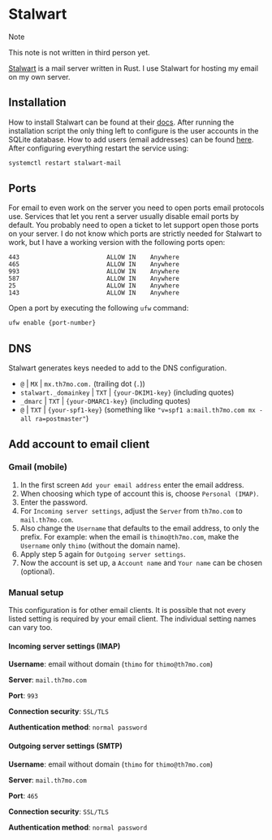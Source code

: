 # Stalwart

> [!NOTE]
> This note is not written in third person yet.

[Stalwart](https://stalw.art/) is a mail server written in Rust.
I use Stalwart for hosting my email on my own server.

## Installation

How to install Stalwart can be found at their [docs](https://stalw.art/docs/install/linux).
After running the installation script the only thing left to configure is the user accounts in the SQLite database.
How to add users (email addresses) can be found [here](https://stalw.art/docs/directory/types/sql).
After configuring everything restart the service using:

```sh
systemctl restart stalwart-mail
```

## Ports

For email to even work on the server you need to open ports email protocols use.
Services that let you rent a server usually disable email ports by default.
You probably need to open a ticket to let support open those ports on your server.
I do not know which ports are strictly needed for Stalwart to work, but I have a working version with the following ports open:

```
443                        ALLOW IN    Anywhere
465                        ALLOW IN    Anywhere
993                        ALLOW IN    Anywhere
587                        ALLOW IN    Anywhere
25                         ALLOW IN    Anywhere
143                        ALLOW IN    Anywhere
```

Open a port by executing the following `ufw` command:

```sh
ufw enable {port-number}
```

## DNS

Stalwart generates keys needed to add to the DNS configuration.

- `@` | `MX` | `mx.th7mo.com.` (trailing dot (`.`))
- `stalwart._domainkey` | `TXT` | `{your-DKIM1-key}` (including quotes)
- `_dmarc` | `TXT` | `{your-DMARC1-key}` (including quotes) 
- `@` | `TXT` | `{your-spf1-key}` (something like ` "v=spf1 a:mail.th7mo.com mx -all ra=postmaster" `)

## Add account to email client

### Gmail (mobile)

1. In the first screen `Add your email address` enter the email address.
2. When choosing which type of account this is, choose `Personal (IMAP)`.
3. Enter the password.
4. For `Incoming server settings`, adjust the `Server` from `th7mo.com` to `mail.th7mo.com`.
5. Also change the `Username` that defaults to the email address, to only the prefix.
   For example: when the email is `thimo@th7mo.com`, make the `Username` only `thimo` (without the domain name).
6. Apply step 5 again for `Outgoing server settings`.
7. Now the account is set up, a `Account name` and `Your name` can be chosen (optional).

### Manual setup 

This configuration is for other email clients.
It is possible that not every listed setting is required by your email client.
The individual setting names can vary too.

#### Incoming server settings (IMAP)

**Username**: email without domain (`thimo` for `thimo@th7mo.com`)

**Server**: `mail.th7mo.com`

**Port**: `993`

**Connection security**: `SSL/TLS`

**Authentication method**: `normal password`

#### Outgoing server settings (SMTP)

**Username**: email without domain (`thimo` for `thimo@th7mo.com`)

**Server**: `mail.th7mo.com`

**Port**: `465`

**Connection security**: `SSL/TLS`

**Authentication method**: `normal password`
